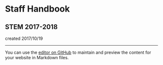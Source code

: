 # Staff Handbook
## STEM 2017-2018

created 2017/10/19


___
You can use the [editor on GitHub](https://github.com/TempletonSTEM/student-handbook/edit/master/README.md) to maintain and preview the content for your website in Markdown files.
